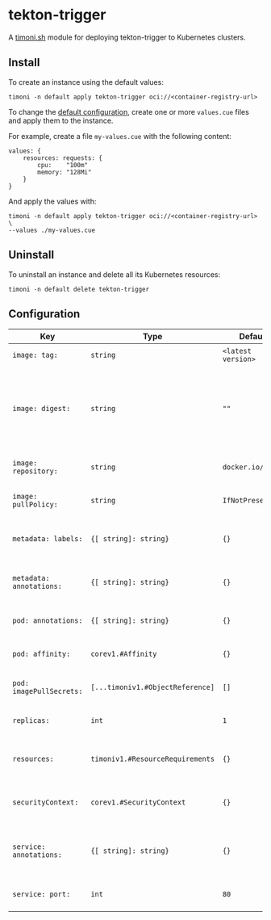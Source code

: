 # tekton-trigger

A [timoni.sh](http://timoni.sh) module for deploying tekton-trigger to Kubernetes clusters.

## Install

To create an instance using the default values:

```shell
timoni -n default apply tekton-trigger oci://<container-registry-url>
```

To change the [default configuration](#configuration),
create one or more `values.cue` files and apply them to the instance.

For example, create a file `my-values.cue` with the following content:

```cue
values: {
	resources: requests: {
		cpu:    "100m"
		memory: "128Mi"
	}
}
```

And apply the values with:

```shell
timoni -n default apply tekton-trigger oci://<container-registry-url> \
--values ./my-values.cue
```

## Uninstall

To uninstall an instance and delete all its Kubernetes resources:

```shell
timoni -n default delete tekton-trigger
```

## Configuration

| Key                      | Type                             | Default            | Description                                                                                                                                  |
|--------------------------|----------------------------------|--------------------|----------------------------------------------------------------------------------------------------------------------------------------------|
| `image: tag:`            | `string`                         | `<latest version>` | Container image tag                                                                                                                          |
| `image: digest:`         | `string`                         | `""`               | Container image digest, takes precedence over `tag` when specified                                                                           |
| `image: repository:`     | `string`                         | `docker.io/nginx`  | Container image repository                                                                                                                   |
| `image: pullPolicy:`     | `string`                         | `IfNotPresent`     | [Kubernetes image pull policy](https://kubernetes.io/docs/concepts/containers/images/#image-pull-policy)                                     |
| `metadata: labels:`      | `{[ string]: string}`            | `{}`               | Common labels for all resources                                                                                                              |
| `metadata: annotations:` | `{[ string]: string}`            | `{}`               | Common annotations for all resources                                                                                                         |
| `pod: annotations:`      | `{[ string]: string}`            | `{}`               | Annotations applied to pods                                                                                                                  |
| `pod: affinity:`         | `corev1.#Affinity`               | `{}`               | [Kubernetes affinity and anti-affinity](https://kubernetes.io/docs/concepts/scheduling-eviction/assign-pod-node/#affinity-and-anti-affinity) |
| `pod: imagePullSecrets:` | `[...timoniv1.#ObjectReference]` | `[]`               | [Kubernetes image pull secrets](https://kubernetes.io/docs/concepts/containers/images/#specifying-imagepullsecrets-on-a-pod)                 |
| `replicas:`              | `int`                            | `1`                | Kubernetes deployment replicas                                                                                                               |
| `resources:`             | `timoniv1.#ResourceRequirements` | `{}`               | [Kubernetes resource requests and limits](https://kubernetes.io/docs/concepts/configuration/manage-resources-containers)                     |
| `securityContext:`       | `corev1.#SecurityContext`        | `{}`               | [Kubernetes container security context](https://kubernetes.io/docs/tasks/configure-pod-container/security-context)                           |
| `service: annotations:`  | `{[ string]: string}`            | `{}`               | Annotations applied to the Kubernetes Service                                                                                                |
| `service: port:`         | `int`                            | `80`               | Kubernetes Service HTTP port                                                                                                                 |
